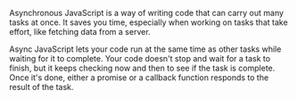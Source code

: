 Asynchronous JavaScript is a way of writing code that can carry out many tasks at once. It saves you time, especially when working on tasks that take effort, like fetching data from a server.

Async JavaScript lets your code run at the same time as other tasks while waiting for it to complete. Your code doesn't stop and wait for a task to finish, but it keeps checking now and then to see if the task is complete. Once it's done, either a promise or a callback function responds to the result of the task. 